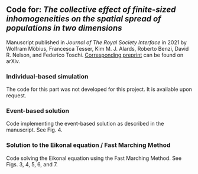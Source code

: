 ## Code for: *The collective effect of finite-sized inhomogeneities on the spatial spread of populations in two dimensions*

Manuscript published in *Journal of The Royal Society Interface* in 2021
by Wolfram Möbius, Francesca Tesser, Kim M. J. Alards, Roberto Benzi, David R. Nelson, and Federico Toschi.
[Corresponding preprint](https://arxiv.org/abs/1910.05332) can be found on arXiv.

### Individual-based simulation

The code for this part was not developed for this project. It is available upon request.

### Event-based solution

Code implementing the event-based solution as described in the manuscript. See Fig. 4.

### Solution to the Eikonal equation / Fast Marching Method

Code solving the Eikonal equation using the Fast Marching Method. See Figs. 3, 4, 5, 6, and 7.
